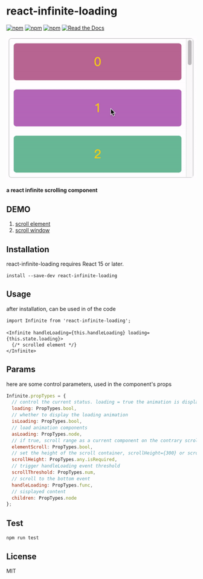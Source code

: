 react-infinite-loading
=======================

[![npm](https://img.shields.io/npm/dt/react-infinite-loading.svg?style=flat-square)](https://www.npmjs.com/package/react-infinite-loading)
[![npm](https://img.shields.io/npm/v/react-infinite-loading.svg?style=flat-square)](https://www.npmjs.com/package/react-infinite-loading)
[![npm](https://img.shields.io/npm/l/react-infinite-loading.svg?style=flat-square)](https://github.com/monsterooo/react-infinite-loading/blob/master/LICENSE)
[![Read the Docs](https://img.shields.io/readthedocs/pip.svg)](https://github.com/monsterooo/react-infinite-loading/blob/master/README.md)

![mp4](https://github.com/monsterooo/monsterooo.github.io/raw/master/resource/react-infinite-loading.gif)

**a react infinite scrolling component**

## DEMO

1. [scroll element](https://codepen.io/tudou/full/JOBPqo/)
2. [scroll window](https://codepen.io/tudou/full/wPxvGj/)


## Installation

react-infinite-loading requires React 15 or later.

```
install --save-dev react-infinite-loading
```

## Usage

after installation, can be used in  of the code

```
import Infinite from 'react-infinite-loading';

<Infinite handleLoading={this.handleLoading} loading={this.state.loading}>
  {/* scrolled element */}
</Infinite>
```

## Params

here are some control parameters, used in the component's props

```jsx
Infinite.propTypes = {
  // control the current status. loading = true the animation is displayed and no longer triggers handleLoading event
  loading: PropTypes.bool,
  // whether to display the loading animation
  isLoading: PropTypes.bool,
  // load animation components
  asLoading: PropTypes.node,
  // if true, scroll range as a current component on the contrary scroll range as a window
  elementScroll: PropTypes.bool,
  // set the height of the scroll container, scrollHeight={300} or scrollHeight="calc(100% - 100px)"
  scrollHeight: PropTypes.any.isRequired,
  // trigger handleLoading event threshold
  scrollThreshold: PropTypes.num,
  // scroll to the bottom event
  handleLoading: PropTypes.func,
  // sisplayed content
  children: PropTypes.node
};
```

## Test

```
npm run test
```

## License

MIT
